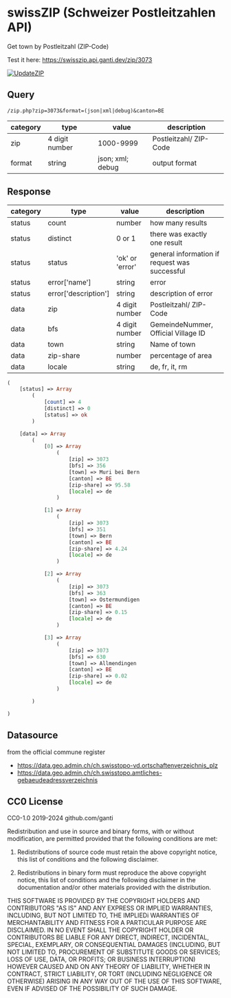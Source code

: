 # swissZIP (Schweizer Postleitzahlen API)
Get town by Postleitzahl (ZIP-Code)

Test it here: https://swisszip.api.ganti.dev/zip/3073


[![UpdateZIP](https://github.com/ganti/swissZIP/actions/workflows/updateZIP.yml/badge.svg?branch=main)](https://github.com/ganti/swissZIP/actions/workflows/updateZIP.yml)

## Query
`/zip.php?zip=3073&format=(json|xml|debug)&canton=BE` 

| category | type | value | description |
| ------ | ------ | ------ | ------ |
| zip | 4 digit number | 1000-9999 | Postleitzahl/ ZIP-Code |
| format | string | json; xml; debug | output format |

## Response
| category | type | value | description |
| ------ | ------ | ------ | ------ |
| status | count | number | how many results |
| status | distinct | 0 or 1 | there was exactly one result |
| status | status | 'ok' or 'error' | general information if request was successful |
| status | error['name'] | string | error |
| status | error['description'] | string | description of error |
| data | zip | 4 digit number | Postleitzahl/ ZIP-Code |
| data | bfs | 4 digit number | GemeindeNummer, Official Village ID |
| data | town | string | Name of town |
| data | zip-share | number | percentage of area |
| data | locale | string | de, fr, it, rm |

```php
(
    [status] => Array
        (
            [count] => 4
            [distinct] => 0
            [status] => ok
        )

    [data] => Array
        (
            [0] => Array
                (
                    [zip] => 3073
                    [bfs] => 356
                    [town] => Muri bei Bern
                    [canton] => BE
                    [zip-share] => 95.58
                    [locale] => de
                )

            [1] => Array
                (
                    [zip] => 3073
                    [bfs] => 351
                    [town] => Bern
                    [canton] => BE
                    [zip-share] => 4.24
                    [locale] => de
                )

            [2] => Array
                (
                    [zip] => 3073
                    [bfs] => 363
                    [town] => Ostermundigen
                    [canton] => BE
                    [zip-share] => 0.15
                    [locale] => de
                )

            [3] => Array
                (
                    [zip] => 3073
                    [bfs] => 630
                    [town] => Allmendingen
                    [canton] => BE
                    [zip-share] => 0.02
                    [locale] => de
                )

        )

)
```
## Datasource
from the official commune register
- https://data.geo.admin.ch/ch.swisstopo-vd.ortschaftenverzeichnis_plz
- https://data.geo.admin.ch/ch.swisstopo.amtliches-gebaeudeadressverzeichnis

## CC0 License
CC0-1.0  2019-2024 github.com/ganti

Redistribution and use in source and binary forms, with or without
modification, are permitted provided that the following conditions are met:

1. Redistributions of source code must retain the above copyright notice, this
   list of conditions and the following disclaimer.

2. Redistributions in binary form must reproduce the above copyright notice,
   this list of conditions and the following disclaimer in the documentation
   and/or other materials provided with the distribution.

THIS SOFTWARE IS PROVIDED BY THE COPYRIGHT HOLDERS AND CONTRIBUTORS "AS IS" AND
ANY EXPRESS OR IMPLIED WARRANTIES, INCLUDING, BUT NOT LIMITED TO, THE IMPLIEDi
WARRANTIES OF MERCHANTABILITY AND FITNESS FOR A PARTICULAR PURPOSE ARE
DISCLAIMED. IN NO EVENT SHALL THE COPYRIGHT HOLDER OR CONTRIBUTORS BE LIABLE FOR
ANY DIRECT, INDIRECT, INCIDENTAL, SPECIAL, EXEMPLARY, OR CONSEQUENTIAL DAMAGES
(INCLUDING, BUT NOT LIMITED TO, PROCUREMENT OF SUBSTITUTE GOODS OR SERVICES;
LOSS OF USE, DATA, OR PROFITS; OR BUSINESS INTERRUPTION) HOWEVER CAUSED AND
ON ANY THEORY OF LIABILITY, WHETHER IN CONTRACT, STRICT LIABILITY, OR TORT
(INCLUDING NEGLIGENCE OR OTHERWISE) ARISING IN ANY WAY OUT OF THE USE OF THIS
SOFTWARE, EVEN IF ADVISED OF THE POSSIBILITY OF SUCH DAMAGE.